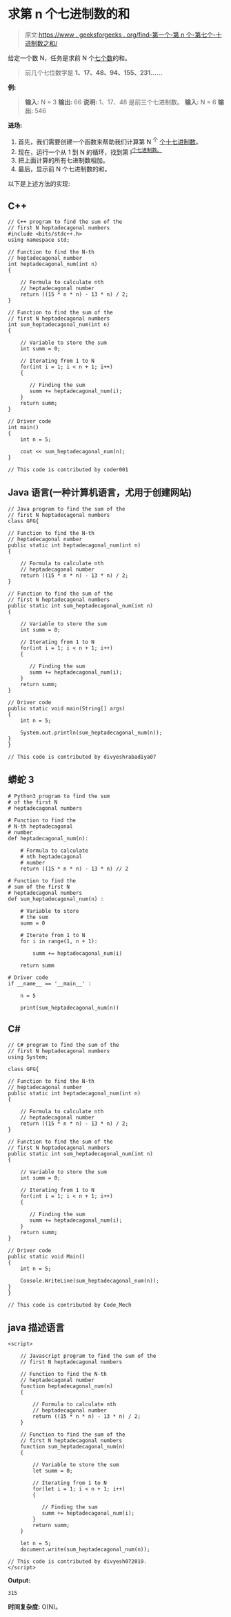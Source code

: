 # 求第 n 个七进制数的和

> 原文:[https://www . geeksforgeeks . org/find-第一个-第 n 个-第七个-十进制数之和/](https://www.geeksforgeeks.org/find-the-sum-of-the-first-nth-heptadecagonal-number/)

给定一个数 N，任务是求前 N 个[七个数](https://www.geeksforgeeks.org/heptadecagonal-number/)的和。

> 前几个七位数字是 **1、17、48、94、155、231……**

**例:**

> **输入:** N = 3
> **输出:** 66
> **说明:**
> 1、17、48 是前三个七进制数。
> **输入:** N = 6
> **输出:** 546

**进场:**

1.  首先，我们需要创建一个函数来帮助我们计算第 N <sup>个</sup> [个十七进制数](https://www.geeksforgeeks.org/heptadecagonal-number/)。
2.  现在，运行一个从 1 到 N 的循环，找到第 I<sup>[个七进制数。](https://www.geeksforgeeks.org/heptadecagonal-number/)</sup>
3.  把上面计算的所有七进制数相加。
4.  最后，显示前 N 个七进制数的和。

以下是上述方法的实现:

## C++

```
// C++ program to find the sum of the
// first N heptadecagonal numbers
#include <bits/stdc++.h>
using namespace std;

// Function to find the N-th
// heptadecagonal number
int heptadecagonal_num(int n)
{

    // Formula to calculate nth
    // heptadecagonal number
    return ((15 * n * n) - 13 * n) / 2;
}

// Function to find the sum of the
// first N heptadecagonal numbers
int sum_heptadecagonal_num(int n)
{

    // Variable to store the sum
    int summ = 0;

    // Iterating from 1 to N
    for(int i = 1; i < n + 1; i++)
    {

       // Finding the sum
       summ += heptadecagonal_num(i);
    }
    return summ;
}

// Driver code
int main()
{
    int n = 5;

    cout << sum_heptadecagonal_num(n);
}

// This code is contributed by coder001
```

## Java 语言(一种计算机语言，尤用于创建网站)

```
// Java program to find the sum of the
// first N heptadecagonal numbers
class GFG{

// Function to find the N-th
// heptadecagonal number
public static int heptadecagonal_num(int n)
{

    // Formula to calculate nth
    // heptadecagonal number
    return ((15 * n * n) - 13 * n) / 2;
}

// Function to find the sum of the
// first N heptadecagonal numbers
public static int sum_heptadecagonal_num(int n)
{

    // Variable to store the sum
    int summ = 0;

    // Iterating from 1 to N
    for(int i = 1; i < n + 1; i++)
    {

       // Finding the sum
       summ += heptadecagonal_num(i);
    }
    return summ;
}

// Driver code    
public static void main(String[] args)
{
    int n = 5;

    System.out.println(sum_heptadecagonal_num(n));
}
}

// This code is contributed by divyeshrabadiya07
```

## 蟒蛇 3

```
# Python3 program to find the sum
# of the first N 
# heptadecagonal numbers

# Function to find the
# N-th heptadecagonal
# number
def heptadecagonal_num(n):

    # Formula to calculate 
    # nth heptadecagonal
    # number
    return ((15 * n * n) - 13 * n) // 2

# Function to find the
# sum of the first N
# heptadecagonal numbers
def sum_heptadecagonal_num(n) :

    # Variable to store
    # the sum
    summ = 0

    # Iterate from 1 to N
    for i in range(1, n + 1):

        summ += heptadecagonal_num(i)

    return summ

# Driver code
if __name__ == '__main__' :

    n = 5

    print(sum_heptadecagonal_num(n))
```

## C#

```
// C# program to find the sum of the
// first N heptadecagonal numbers
using System;

class GFG{

// Function to find the N-th
// heptadecagonal number
public static int heptadecagonal_num(int n)
{

    // Formula to calculate nth
    // heptadecagonal number
    return ((15 * n * n) - 13 * n) / 2;
}

// Function to find the sum of the
// first N heptadecagonal numbers
public static int sum_heptadecagonal_num(int n)
{

    // Variable to store the sum
    int summ = 0;

    // Iterating from 1 to N
    for(int i = 1; i < n + 1; i++)
    {

       // Finding the sum
       summ += heptadecagonal_num(i);
    }
    return summ;
}

// Driver code
public static void Main()
{
    int n = 5;

    Console.WriteLine(sum_heptadecagonal_num(n));
}
}

// This code is contributed by Code_Mech
```

## java 描述语言

```
<script>

    // Javascript program to find the sum of the
    // first N heptadecagonal numbers

    // Function to find the N-th
    // heptadecagonal number 
    function heptadecagonal_num(n) 
    {

        // Formula to calculate nth
        // heptadecagonal number 
        return ((15 * n * n) - 13 * n) / 2;
    }

    // Function to find the sum of the
    // first N heptadecagonal numbers 
    function sum_heptadecagonal_num(n)
    {

        // Variable to store the sum
        let summ = 0;

        // Iterating from 1 to N
        for(let i = 1; i < n + 1; i++)
        {

           // Finding the sum
           summ += heptadecagonal_num(i);
        }
        return summ;
    }

    let n = 5;
    document.write(sum_heptadecagonal_num(n));

// This code is contributed by divyesh072019.
</script>
```

**Output:** 

```
315
```

**时间复杂度:** O(N)。